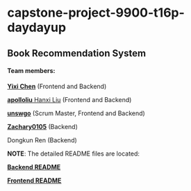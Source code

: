 # capstone-project-9900-t16p-daydayup

## Book Recommendation System

#### Team members:

[**Yixi Chen**](https://github.com/Yixi-UNSW) (Frontend and Backend)

[**apolloliu** Hanxi Liu](https://github.com/apolloliu) (Frontend and Backend)

[**unswgo**](https://github.com/unswgo) (Scrum Master, Frontend and Backend)

[**Zachary0105**](https://github.com/Zachary0105) (Backend)

Dongkun Ren (Backend)



**NOTE**: The detailed README files are located:

[**Backend README**](https://github.com/unsw-cse-comp3900-9900-22T1/capstone-project-9900-t16p-daydayup/blob/dev/backend/README.md)

[**Frontend README**](https://github.com/unsw-cse-comp3900-9900-22T1/capstone-project-9900-t16p-daydayup/blob/dev/frontend/README.md )



